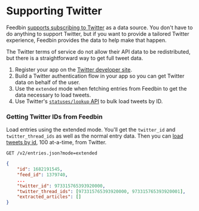 Supporting Twitter
==================

Feedbin [supports subscribing to Twitter](https://feedbin.com/blog/2018/01/11/feedbin-is-the-best-way-to-read-twitter/) as a data source. You don't have to do anything to support Twitter, but if you want to provide a tailored Twitter experience, Feedbin provides the data to help make that happen.

The Twitter terms of service do not allow their API data to be redistributed, but there is a straightforward way to get full tweet data.

1. Register your app on the [Twitter developer site](https://apps.twitter.com/).
1. Build a Twitter authentication flow in your app so you can get Twitter data on behalf of the user.
1. Use the `extended` mode when fetching entries from Feedbin to get the data necessary to load tweets.
1. Use Twitter's [`statuses/lookup` API](https://developer.twitter.com/en/docs/tweets/post-and-engage/api-reference/get-statuses-lookup) to bulk load tweets by ID.

### Getting Twitter IDs from Feedbin

Load entries using the extended mode. You'll get the `twitter_id` and `twitter_thread_ids` as well as the normal entry data. Then you can [load tweets by id](https://developer.twitter.com/en/docs/tweets/post-and-engage/api-reference/get-statuses-lookup), 100 at-a-time, from Twitter.

```
GET /v2/entries.json?mode=extended
```

```json
{
    "id": 1682191545,
    "feed_id": 1379740,
    ...
    "twitter_id": 973315765393920000,
    "twitter_thread_ids": [973315765393920000, 973315765393920001],
    "extracted_articles": []
}
```

